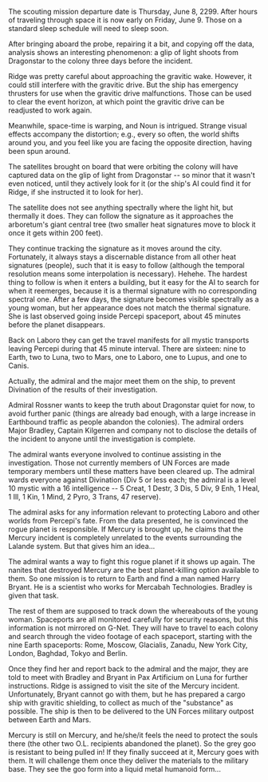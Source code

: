 The scouting mission departure date is Thursday, June 8, 2299. After hours of traveling through space it is now early on Friday, June 9. Those on a standard sleep schedule will need to sleep soon.

After bringing aboard the probe, repairing it a bit, and copying off the data, analysis shows an interesting phenomenon: a glip of light shoots from Dragonstar to the colony three days before the incident.

Ridge was pretty careful about approaching the gravitic wake. However, it could still interfere with the gravitic drive. But the ship has emergency thrusters for use when the gravitic drive malfunctions. Those can be used to clear the event horizon, at which point the gravitic drive can be readjusted to work again.

Meanwhile, space-time is warping, and Noun is intrigued. Strange visual effects accompany the distortion; e.g., every so often, the world shifts around you, and you feel like you are facing the opposite direction, having been spun around.

The satellites brought on board that were orbiting the colony will have captured data on the glip of light from Dragonstar -- so minor that it wasn't even noticed, until they actively look for it (or the ship's AI could find it for Ridge, if she instructed it to look for her).

The satellite does not see anything spectrally where the light hit, but thermally it does. They can follow the signature as it approaches the arboretum's giant central tree (two smaller heat signatures move to block it once it gets within 200 feet).

They continue tracking the signature as it moves around the city. Fortunately, it always stays a discernable distance from all other heat signatures (people), such that it is easy to follow (although the temporal resolution means some interpolation is necessary). Hehehe. The hardest thing to follow is when it enters a building, but it easy for the AI to search for when it reemerges, because it is a thermal signature with no corresponding spectral one. After a few days, the signature becomes visible spectrally as a young woman, but her appearance does not match the thermal signature. She is last observed going inside Percepi spaceport, about 45 minutes before the planet disappears.

Back on Laboro they can get the travel manifests for all mystic transports leaving Percepi during that 45 minute interval. There are sixteen: nine to Earth, two to Luna, two to Mars, one to Laboro, one to Lupus, and one to Canis.

Actually, the admiral and the major meet them on the ship, to prevent Divination of the results of their investigation.

Admiral Rossner wants to keep the truth about Dragonstar quiet for now, to avoid further panic (things are already bad enough, with a large increase in Earthbound traffic as people abandon the colonies). The admiral orders Major Bradley, Captain Kilgerren and company not to disclose the details of the incident to anyone until the investigation is complete.

The admiral wants everyone involved to continue assisting in the investigation. Those not currently members of UN Forces are made temporary members until these matters have been cleared up. The admiral wards everyone against Divination (Div 5 or less each; the admiral is a level 10 mystic with a 16 intelligence -- 5 Creat, 1 Destr, 3 Dis, 5 Div, 9 Enh, 1 Heal, 1 Ill, 1 Kin, 1 Mind, 2 Pyro, 3 Trans, 47 reserve).

The admiral asks for any information relevant to protecting Laboro and other worlds from Percepi's fate. From the data presented, he is convinced the rogue planet is responsible. If Mercury is brought up, he claims that the Mercury incident is completely unrelated to the events surrounding the Lalande system. But that gives him an idea...

The admiral wants a way to fight this rogue planet if it shows up again. The nanites that destroyed Mercury are the best planet-killing option available to them. So one mission is to return to Earth and find a man named Harry Bryant. He is a scientist who works for Mercabah Technologies. Bradley is given that task.

The rest of them are supposed to track down the whereabouts of the young woman. Spaceports are all monitored carefully for security reasons, but this information is not mirrored on G-Net. They will have to travel to each colony and search through the video footage of each spaceport, starting with the nine Earth spaceports: Rome, Moscow, Glacialis, Zanadu, New York City, London, Baghdad, Tokyo and Berlin.

Once they find her and report back to the admiral and the major, they are told to meet with Bradley and Bryant in Pax Artificium on Luna for further instructions. Ridge is assigned to visit the site of the Mercury incident. Unfortunately, Bryant cannot go with them, but he has prepared a cargo ship with gravitic shielding, to collect as much of the &quot;substance&quot; as possible. The ship is then to be delivered to the UN Forces military outpost between Earth and Mars.

Mercury is still on Mercury, and he/she/it feels the need to protect the souls there (the other two O.L. recipients abandoned the planet). So the grey goo is resistant to being pulled in! If they finally succeed at it, Mercury goes with them. It will challenge them once they deliver the materials to the military base. They see the goo form into a liquid metal humanoid form...
